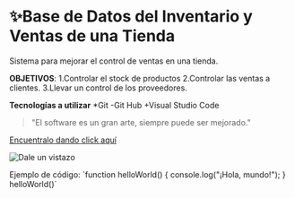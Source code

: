 # ✨Base de Datos del Inventario y Ventas de una Tienda
Sistema para mejorar el control de ventas en una tienda.

**OBJETIVOS**:
1.Controlar el stock de productos
2.Controlar las ventas a clientes.
3.Llevar un control de los proveedores.

**Tecnologías a utilizar**
*Git
-Git Hub
+Visual Studio Code

>"El software es un gran arte, siempre puede ser mejorado."

[Encuentralo dando click aquí](https://github.com/)

![Dale un vistazo](inventario_y_ventas/tienda.jpg)

Ejemplo de código: `function helloWorld() {
  console.log("¡Hola, mundo!");
}
helloWorld()´
